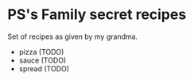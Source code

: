 # PS's Family secret recipes

Set of recipes as given by my grandma.

* pizza (TODO)
* sauce (TODO)
* spread (TODO)
